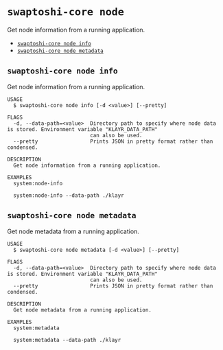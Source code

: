 # `swaptoshi-core node`

Get node information from a running application.

- [`swaptoshi-core node info`](#swaptoshi-core-node-info)
- [`swaptoshi-core node metadata`](#swaptoshi-core-node-metadata)

## `swaptoshi-core node info`

Get node information from a running application.

```
USAGE
  $ swaptoshi-core node info [-d <value>] [--pretty]

FLAGS
  -d, --data-path=<value>  Directory path to specify where node data is stored. Environment variable "KLAYR_DATA_PATH"
                           can also be used.
  --pretty                 Prints JSON in pretty format rather than condensed.

DESCRIPTION
  Get node information from a running application.

EXAMPLES
  system:node-info

  system:node-info --data-path ./klayr
```

## `swaptoshi-core node metadata`

Get node metadata from a running application.

```
USAGE
  $ swaptoshi-core node metadata [-d <value>] [--pretty]

FLAGS
  -d, --data-path=<value>  Directory path to specify where node data is stored. Environment variable "KLAYR_DATA_PATH"
                           can also be used.
  --pretty                 Prints JSON in pretty format rather than condensed.

DESCRIPTION
  Get node metadata from a running application.

EXAMPLES
  system:metadata

  system:metadata --data-path ./klayr
```
